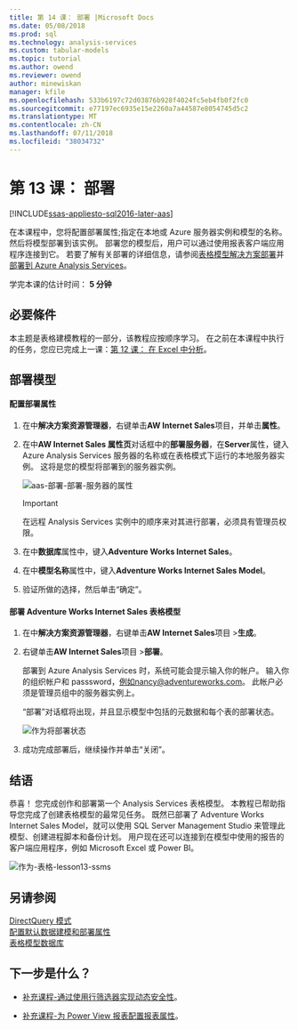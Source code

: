 ```yaml
---
title: 第 14 课： 部署 |Microsoft Docs
ms.date: 05/08/2018
ms.prod: sql
ms.technology: analysis-services
ms.custom: tabular-models
ms.topic: tutorial
ms.author: owend
ms.reviewer: owend
author: minewiskan
manager: kfile
ms.openlocfilehash: 533b6197c72d03876b928f4024fc5eb4fb0f2fc0
ms.sourcegitcommit: e77197ec6935e15e2260a7a44587e8054745d5c2
ms.translationtype: MT
ms.contentlocale: zh-CN
ms.lasthandoff: 07/11/2018
ms.locfileid: "38034732"
---
```

# <a name="lesson-13-deploy"></a>第 13 课： 部署
[!INCLUDE[ssas-appliesto-sql2016-later-aas](../includes/ssas-appliesto-sql2016-later-aas.md)]

在本课程中，您将配置部署属性;指定在本地或 Azure 服务器实例和模型的名称。 然后将模型部署到该实例。 部署您的模型后，用户可以通过使用报表客户端应用程序连接到它。 若要了解有关部署的详细信息，请参阅[表格模型解决方案部署](../analysis-services/tabular-models/tabular-model-solution-deployment-ssas-tabular.md)并[部署到 Azure Analysis Services](https://docs.microsoft.com/azure/analysis-services/analysis-services-deploy)。  
  
学完本课的估计时间： **5 分钟**  
  
## <a name="prerequisites"></a>必要條件  
本主题是表格建模教程的一部分，该教程应按顺序学习。 在之前在本课程中执行的任务，您应已完成上一课：[第 12 课： 在 Excel 中分析](../analysis-services/lesson-12-analyze-in-excel.md)。  
  
## <a name="deploy-the-model"></a>部署模型  
  
#### <a name="to-configure-deployment-properties"></a>配置部署属性  
  
1.  在中**解决方案资源管理器**，右键单击**AW Internet Sales**项目，并单击**属性**。  
  
2.  在中**AW Internet Sales 属性页**对话框中的**部署服务器**，在**Server**属性，键入 Azure Analysis Services 服务器的名称或在表格模式下运行的本地服务器实例。 这将是您的模型将部署到的服务器实例。  

    ![aas-部署-部署-服务器的属性](../analysis-services/media/aas-deploy-deployment-server-property.png)
 
    > [!IMPORTANT]  
    > 在远程 Analysis Services 实例中的顺序来对其进行部署，必须具有管理员权限。  
  
3.  在中**数据库**属性中，键入**Adventure Works Internet Sales**。  
  
4.  在中**模型名称**属性中，键入**Adventure Works Internet Sales Model**。  
  
5.  验证所做的选择，然后单击“确定”。  
  
#### <a name="to-deploy-the-adventure-works-internet-sales-tabular-model"></a>部署 Adventure Works Internet Sales 表格模型  
  
1.  在中**解决方案资源管理器**，右键单击**AW Internet Sales**项目 >**生成**。  

2.  右键单击**AW Internet Sales**项目 >**部署**。

    部署到 Azure Analysis Services 时，系统可能会提示输入你的帐户。 输入你的组织帐户和 passsword，例如nancy@adventureworks.com。 此帐户必须是管理员组中的服务器实例上。
  
    “部署”对话框将出现，并且显示模型中包括的元数据和每个表的部署状态。  
    
    ![作为将部署状态](../analysis-services/media/aas-deploy-status.png)
  
3. 成功完成部署后，继续操作并单击“关闭”。  
  
## <a name="conclusion"></a>结语  
恭喜！ 您完成创作和部署第一个 Analysis Services 表格模型。 本教程已帮助指导您完成了创建表格模型的最常见任务。 既然已部署了 Adventure Works Internet Sales Model，就可以使用 SQL Server Management Studio 来管理此模型、创建进程脚本和备份计划。 用户现在还可以连接到在模型中使用的报告的客户端应用程序，例如 Microsoft Excel 或 Power BI。  

![作为-表格-lesson13-ssms](../analysis-services/media/as-tabular-lesson13-ssms.png)
  
  
## <a name="see-also"></a>另请参阅  
[DirectQuery 模式](../analysis-services/tabular-models/directquery-mode-ssas-tabular.md)  
[配置默认数据建模和部署属性](../analysis-services/tabular-models/configure-default-data-modeling-and-deployment-properties-ssas-tabular.md)  
[表格模型数据库](../analysis-services/tabular-models/tabular-model-databases-ssas-tabular.md)  
  
  
  ## <a name="whats-next"></a>下一步是什么？
*  [补充课程-通过使用行筛选器实现动态安全性](../analysis-services/supplemental-lesson-implement-dynamic-security-by-using-row-filters.md)。

*  [补充课程-为 Power View 报表配置报表属性](../analysis-services/supplemental-lesson-configure-reporting-properties-for-power-view-reports.md)。
